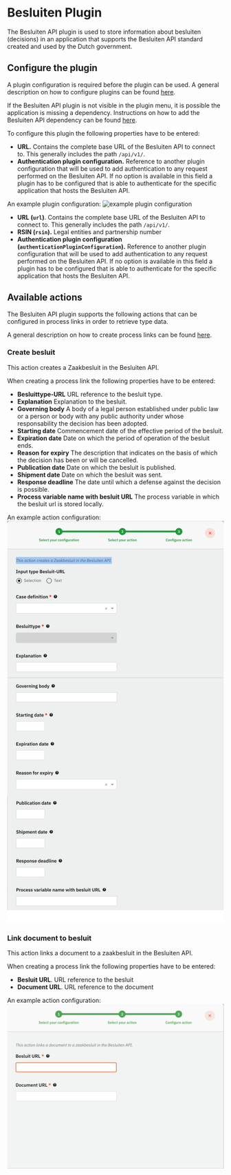 # Besluiten Plugin

The Besluiten API plugin is used to store information about besluiten (decisions) in an application that supports the Besluiten API standard created and used by the Dutch government.

## Configure the plugin

A plugin configuration is required before the plugin can be used. A general description on how to configure plugins can be found [here](../../plugins/configure-plugin.md).

If the Besluiten API plugin is not visible in the plugin menu, it is possible the application is missing a dependency. Instructions on how to add the Besluiten API dependency can be found [here](../../../fundamentals/getting-started/modules/zgw/besluiten-api.md).

To configure this plugin the following properties have to be entered:

* **URL.** Contains the complete base URL of the Besluiten API to connect to. This generally includes the path `/api/v1/`.
* **Authentication plugin configuration.** Reference to another plugin configuration that will be used to add authentication to any request performed on the Besluiten API. If no option is available in this field a plugin has to be configured that is able to authenticate for the specific application that hosts the Besluiten API.

An example plugin configuration: ![example plugin configuration](../../../using-valtimo/plugin/besluiten-api/img/configure-plugin.png)

* **URL (`url`)**. Contains the complete base URL of the Besluiten API to connect to. This generally includes the path `/api/v1/`.
* **RSIN (`rsin`).** Legal entities and partnership number
* **Authentication plugin configuration (`authenticationPluginConfiguration`).** Reference to another plugin configuration that will be used to add authentication to any request performed on the Besluiten API. If no option is available in this field a plugin has to be configured that is able to authenticate for the specific application that hosts the Besluiten API.

## Available actions

The Besluiten API plugin supports the following actions that can be configured in process links in order to retrieve type data.

A general description on how to create process links can be found [here](../../process-link/create-process-link.md).

### Create besluit

This action creates a Zaakbesluit in the Besluiten API.

When creating a process link the following properties have to be entered:

* **Besluittype-URL** URL reference to the besluit type.
* **Explanation** Explanation to the besluit.
* **Governing body** A body of a legal person established under public law or a person or body with any public authority under whose responsability the decision has been adopted.
* **Starting date** Commencement date of the effective period of the besluit.
* **Expiration date** Date on which the period of operation of the besluit ends.
* **Reason for expiry** The description that indicates on the basis of which the decision has been or will be cancelled.
* **Publication date** Date on which the besluit is published.
* **Shipment date** Date on which the besluit was sent.
* **Response deadline** The date until which a defense against the decision is possible.
* **Process variable name with besluit URL** The process variable in which the besluit url is stored locally.

An example action configuration: ![Retrieve statustype](../../../using-valtimo/plugin/besluiten-api/img/create-besluit.png)

### Link document to besluit

This action links a document to a zaakbesluit in the Besluiten API.

When creating a process link the following properties have to be entered:

* **Besluit URL**. URL reference to the besluit
* **Document URL**. URL reference to the document

An example action configuration: ![Retrieve statustype](../../../using-valtimo/plugin/besluiten-api/img/link-document-to-besluit.png)
